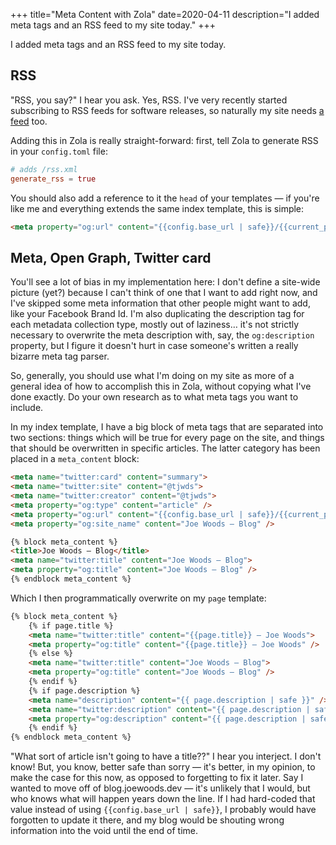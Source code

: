 +++
title="Meta Content with Zola"
date=2020-04-11
description="I added meta tags and an RSS feed to my site today."
+++

I added meta tags and an RSS feed to my site today.

<!-- more -->

## RSS

"RSS, you say?" I hear you ask.  Yes, RSS.  I've very recently started subscribing to RSS feeds for software releases, so naturally my site needs <a href="https://blog.joewoods.dev/rss.xml">a feed</a> too.

Adding this in Zola is really straight-forward:  first, tell Zola to generate RSS in your `config.toml` file:

```toml
# adds /rss.xml
generate_rss = true
```

You should also add a reference to it the `head` of your templates — if you're like me and everything extends the same index template, this is simple:

```html
<meta property="og:url" content="{{config.base_url | safe}}/{{current_path | safe}}" />
```

## Meta, Open Graph, Twitter card

You'll see a lot of bias in my implementation here:  I don't define a site-wide picture (yet?) because I can't think of one that I want to add right now, and I've skipped some meta information that other people might want to add, like your Facebook Brand Id.  I'm also duplicating the description tag for each metadata collection type, mostly out of laziness… it's not strictly necessary to overwrite the meta description with, say, the `og:description` property, but I figure it doesn't hurt in case someone's written a really bizarre meta tag parser.

So, generally, you should use what I'm doing on my site as more of a general idea of how to accomplish this in Zola, without copying what I've done exactly.  Do your own research as to what meta tags you want to include.

In my index template, I have a big block of meta tags that are separated into two sections:  things which will be true for every page on the site, and things that should be overwritten in specific articles.  The latter category has been placed in a `meta_content` block:

```html
<meta name="twitter:card" content="summary">
<meta name="twitter:site" content="@tjwds">
<meta name="twitter:creator" content="@tjwds">
<meta property="og:type" content="article" />
<meta property="og:url" content="{{config.base_url | safe}}/{{current_path | safe}}" />
<meta property="og:site_name" content="Joe Woods — Blog" />

{% block meta_content %}
<title>Joe Woods – Blog</title>
<meta name="twitter:title" content="Joe Woods — Blog">
<meta property="og:title" content="Joe Woods — Blog" />
{% endblock meta_content %}
```

Which I then programmatically overwrite on my `page` template:

```html
{% block meta_content %}
    {% if page.title %}
    <meta name="twitter:title" content="{{page.title}} — Joe Woods">
    <meta property="og:title" content="{{page.title}} — Joe Woods" />
    {% else %}
    <meta name="twitter:title" content="Joe Woods — Blog">
    <meta property="og:title" content="Joe Woods — Blog" />
    {% endif %}
    {% if page.description %}
    <meta name="description" content="{{ page.description | safe }}" />
    <meta name="twitter:description" content="{{ page.description | safe }}">
    <meta property="og:description" content="{{ page.description | safe }}" />
    {% endif %}
{% endblock meta_content %}
```

"What sort of article isn't going to have a title??" I hear you interject.  I don't know!  But, you know, better safe than sorry — it's better, in my opinion, to make the case for this now, as opposed to forgetting to fix it later.  Say I wanted to move off of blog.joewoods.dev — it's unlikely that I would, but who knows what will happen years down the line.  If I had hard-coded that value instead of using `{{config.base_url | safe}}`, I probably would have forgotten to update it there, and my blog would be shouting wrong information into the void until the end of time.
